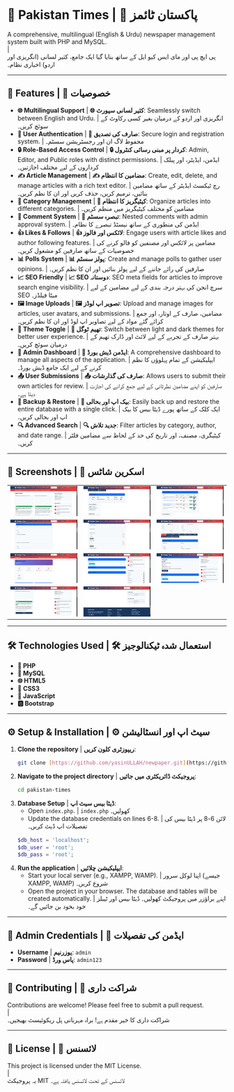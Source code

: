 # 📰 Pakistan Times | 📰 پاکستان ٹائمز

A comprehensive, multilingual (English & Urdu) newspaper management system built with PHP and MySQL.
<br> | <br>
پی ایچ پی اور مای ایس کیو ایل کے ساتھ بنایا گیا ایک جامع، کثیر لسانی (انگریزی اور اردو) اخباری نظام۔

---

## 🚀 Features | 🚀 خصوصیات

* **🌐 Multilingual Support** | **🌐 کثیر لسانی سپورٹ**: Seamlessly switch between English and Urdu. | انگریزی اور اردو کے درمیان بغیر کسی رکاوٹ کے سوئچ کریں۔
* **👤 User Authentication** | **👤 صارف کی تصدیق**: Secure login and registration system. | محفوظ لاگ ان اور رجسٹریشن سسٹم۔
* **🔒 Role-Based Access Control** | **🔒 کردار پر مبنی رسائی کنٹرول**: Admin, Editor, and Public roles with distinct permissions. | ایڈمن، ایڈیٹر، اور پبلک کرداروں کے لیے مختلف اجازتیں۔
* **✍️ Article Management** | **✍️ مضامین کا انتظام**: Create, edit, delete, and manage articles with a rich text editor. | رچ ٹیکسٹ ایڈیٹر کے ساتھ مضامین بنائیں، ترمیم کریں، حذف کریں اور ان کا نظم کریں۔
* **📂 Category Management** | **📂 کیٹیگریز کا انتظام**: Organize articles into different categories. | مضامین کو مختلف کیٹیگریز میں منظم کریں۔
* **💬 Comment System** | **💬 تبصرہ سسٹم**: Nested comments with admin approval system. | ایڈمن کی منظوری کے ساتھ نیسٹڈ تبصرے کا نظام۔
* **👍 Likes & Follows** | **👍 لائکس اور فالوز**: Engage users with article likes and author following features. | مضامین پر لائکس اور مصنفین کو فالو کرنے کی خصوصیات کے ساتھ صارفین کو مشغول کریں۔
* **📊 Polls System** | **📊 پولز سسٹم**: Create and manage polls to gather user opinions. | صارفین کی رائے جاننے کے لیے پولز بنائیں اور ان کا نظم کریں۔
* **📈 SEO Friendly** | **📈 SEO دوستانہ**: SEO meta fields for articles to improve search engine visibility. | سرچ انجن کی بہتر درجہ بندی کے لیے مضامین کے لیے SEO میٹا فیلڈز۔
* **🖼️ Image Uploads** | **🖼️ تصویر اپ لوڈز**: Upload and manage images for articles, user avatars, and submissions. | مضامین، صارف کے اوتار، اور جمع کرائے گئے مواد کے لیے تصاویر اپ لوڈ اور ان کا نظم کریں۔
* **🎨 Theme Toggle** | **🎨 تھیم ٹوگل**: Switch between light and dark themes for better user experience. | بہتر صارف کے تجربے کے لیے لائٹ اور ڈارک تھیم کے درمیان سوئچ کریں۔
* **🔧 Admin Dashboard** | **🔧 ایڈمن ڈیش بورڈ**: A comprehensive dashboard to manage all aspects of the application. | ایپلیکیشن کے تمام پہلوؤں کا نظم کرنے کے لیے ایک جامع ڈیش بورڈ۔
* **📤 User Submissions** | **📤 صارف کی گذارشات**: Allows users to submit their own articles for review. | صارفین کو اپنے مضامین نظرثانی کے لیے جمع کرانے کی اجازت دیتا ہے۔
* **💾 Backup & Restore** | **💾 بیک اپ اور بحالی**: Easily back up and restore the entire database with a single click. | ایک کلک کے ساتھ پورے ڈیٹا بیس کا بیک اپ اور بحالی کریں۔
* **🔍 Advanced Search** | **🔍 جدید تلاش**: Filter articles by category, author, and date range. | کیٹیگری، مصنف، اور تاریخ کی حد کے لحاظ سے مضامین فلٹر کریں۔

---

## 📸 Screenshots | 📸 اسکرین شاٹس

| | | |
|:---:|:---:|:---:|
| ![Screenshot 1](pic%20(1).png) | ![Screenshot 2](pic%20(2).png) | ![Screenshot 3](pic%20(3).png) |
| ![Screenshot 4](pic%20(4).png) | ![Screenshot 5](pic%20(5).png) | ![Screenshot 6](pic%20(6).png) |
| ![Screenshot 7](pic%20(7).png) | ![Screenshot 8](pic%20(8).png) | ![Screenshot 9](pic%20(9).png) |
| ![Screenshot 10](pic%20(10).png) | ![Screenshot 11](pic%20(11).png) | |

---

## 🛠️ Technologies Used | 🛠️ استعمال شدہ ٹیکنالوجیز

* **🐘 PHP**
* **🐬 MySQL**
* **🌐 HTML5**
* **🎨 CSS3**
* **📜 JavaScript**
* **🅱️ Bootstrap**

---

## ⚙️ Setup & Installation | ⚙️ سیٹ اپ اور انسٹالیشن

1.  **Clone the repository** | **ریپوزٹری کلون کریں**:
    ```bash
    git clone [https://github.com/yasinULLAH/newpaper.git](https://github.com/yasinULLAH/newpaper.git)
    ```
2.  **Navigate to the project directory** | **پروجیکٹ ڈائریکٹری میں جائیں**:
    ```bash
    cd pakistan-times
    ```
3.  **Database Setup** | **ڈیٹا بیس سیٹ اپ**:
    * Open `index.php`. | `index.php` کھولیں۔
    * Update the database credentials on lines 6-8. | لائن 6-8 پر ڈیٹا بیس کی تفصیلات اپ ڈیٹ کریں۔
    ```php
    $db_host = 'localhost';
    $db_user = 'root';
    $db_pass = 'root';
    ```
4.  **Run the application** | **ایپلیکیشن چلائیں**:
    * Start your local server (e.g., XAMPP, WAMP). | اپنا لوکل سرور (جیسے XAMPP, WAMP) شروع کریں۔
    * Open the project in your browser. The database and tables will be created automatically. | اپنے براؤزر میں پروجیکٹ کھولیں۔ ڈیٹا بیس اور ٹیبلز خود بخود بن جائیں گے۔

---

## 🔑 Admin Credentials | 🔑 ایڈمن کی تفصیلات

* **Username** | **یوزرنیم**: `admin`
* **Password** | **پاس ورڈ**: `admin123`

---

## 🤝 Contributing | 🤝 شراکت داری

Contributions are welcome! Please feel free to submit a pull request.
<br> | <br>
شراکت داری کا خیر مقدم ہے! براہ مہربانی پل ریکوئیسٹ بھیجیں۔

---

## 📄 License | 📄 لائسنس

This project is licensed under the MIT License.
<br> | <br>
یہ پروجیکٹ MIT لائسنس کے تحت لائسنس یافتہ ہے۔